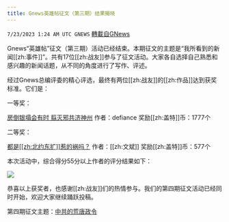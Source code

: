 ```yaml
---
title: Gnews英雄帖征文（第三期）结果揭晓
---
```

`7/23/2023 1:24 AM UTC GNEWS` [轉載自GNews](https://gnews.org/articles/1480699)

Gnews“英雄帖”征文（第三期）活动已经结束。本期征文的主题是“我所看到的新闻[[zh:事件]]”。共有17位[[zh:战友]]参与了征文活动。大家各自选择自己熟悉和感兴趣的新闻话题，从不同的角度进行了写作、评述。

经过Gnews总编评委的精心评选，最终有两位[[zh:战友]]的[[zh:作品]]达到获奖标准。它们是：

一等奖：

[房倒银塌会有时 翦灭邪共济神州](https://gnews.org/m/1469816)   作者：defiance    奖励[[zh:盖特]]币：1777个

二等奖：

[都是[[zh:北约东扩]]惹的祸吗？]() 作者：[[zh:文斌]] 奖励[[zh:盖特]]币：577个

本次活动中，综合得分55分以上作者的评分结果如下：

![](https://i.imgur.com/Mm7kQ8u.png)


恭喜以上获奖者，也感谢[[zh:战友]]们的热情参与。我们的第四期征文活动已经同时开始，欢迎大家继续踊跃投稿。

第四期征文主题：[中共的荒唐政令](https://gnews.org/m/1478165)
